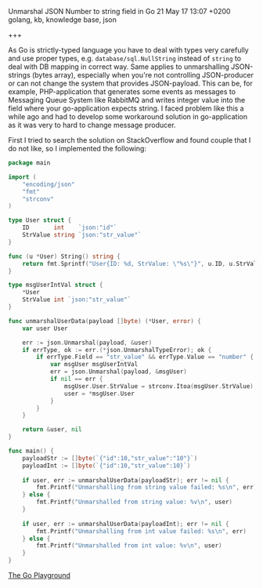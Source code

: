 Unmarshal JSON Number to string field in Go
21 May 17 13:07 +0200
golang, kb, knowledge base, json

+++

As Go is strictly-typed language you have to deal with types very carefully and use proper types, e.g. `database/sql.NullString` instead of `string` to deal with DB mapping in correct way. Same applies to unmarshalling JSON-strings (bytes array), especially when you're not controlling JSON-producer or can not change the system that provides JSON-payload. This can be, for example, PHP-application that generates some events as messages to Messaging Queue System like RabbitMQ and writes integer value into the field where your go-application expects string. I faced problem like this a while ago and had to develop some workaround solution in go-application as it was very to hard to change message producer.

First I tried to search the solution on StackOverflow and found couple that I do not like, so I implemented the following:

```go
package main

import (
	"encoding/json"
	"fmt"
	"strconv"
)

type User struct {
	ID       int    `json:"id"`
	StrValue string `json:"str_value"`
}

func (u *User) String() string {
	return fmt.Sprintf("User{ID: %d, StrValue: \"%s\"}", u.ID, u.StrValue)
}

type msgUserIntVal struct {
	*User
	StrValue int `json:"str_value"`
}

func unmarshalUserData(payload []byte) (*User, error) {
	var user User

	err := json.Unmarshal(payload, &user)
	if errType, ok := err.(*json.UnmarshalTypeError); ok {
		if errType.Field == "str_value" && errType.Value == "number" {
			var msgUser msgUserIntVal
			err = json.Unmarshal(payload, &msgUser)
			if nil == err {
				msgUser.User.StrValue = strconv.Itoa(msgUser.StrValue)
				user = *msgUser.User
			}
		}
	}

	return &user, nil
}

func main() {
	payloadStr := []byte(`{"id":10,"str_value":"10"}`)
	payloadInt := []byte(`{"id":10,"str_value":10}`)
	
	if user, err := unmarshalUserData(payloadStr); err != nil {
		fmt.Printf("Unmarshalling from string value failed: %s\n", err)
	} else {
		fmt.Printf("Unmarshalled from string value: %v\n", user)
	}
	
	if user, err := unmarshalUserData(payloadInt); err != nil {
		fmt.Printf("Unmarshalling from int value failed: %s\n", err)
	} else {
		fmt.Printf("Unmarshalled from int value: %v\n", user)
	}
}
```

[The Go Playground](https://play.golang.org/p/UF13xtcOTa)
